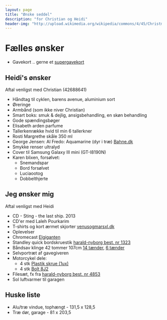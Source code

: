 ```yaml
---
layout: page
title: "Ønske seddel"
description: "for Christian og Heidi"
header-img: "http://upload.wikimedia.org/wikipedia/commons/4/45/ChristmasMarketJena.jpg"
---
```

# Fælles ønsker

* Gavekort .. gerne et [supergavekort](https://www.gavekortet.dk/supergiftcard.aspx)

## Heidi's ønsker

Aftal venligst med Christian (42688641)

* Håndtag til cyklen, barens avenue, aluminium sort
* Øreringe
* Armbånd (som ikke niver Christian)
* Smart boks: smuk & dejlig, ansigsbehandling, en skøn behandling
* Gode spændingsbøger
* Elisabeth arden parfume
* Tallerkenrække hvid til min 6 tallerkner
* Rosti Margrethe skåle 350 ml
* George Jensen: Al Fredo: Aquamarine (dyr i træ) [Bahne.dk](http://www.bahne.dk/georg-jensen-alfredo-aquamarine-saet-6-dele.html)
* Smykke renser ultralyd
* Cover til Samsung Galaxy III mini (GT-I8190N)
* Karen blixen, forsølvet: 
  * Snemandspar
  * Bord forsølvet
  * Luciaootog
  * Dobbelthjerte

## Jeg ønsker mig

Aftal venligst med Heidi

* CD - Sting - the last ship. 2013
* CD'er med Laleh Pourkarim
* T-shirts og kort ærmet skjorter [venusogmarsxl.dk](http://www.venusogmarsxl.dk/catalog?section=herrer&amp;search=6xl)
* Oplevelser
* Chromecast [Elgiganten](http://www.elgiganten.dk/product/tv-radio/streaming-og-medieafspiller/CHROMECAST/chromecast-inkl-3-maneder-viaplay)
* Standley quick bordskruestik [harald-nyborg best. nr 1323](http://www.harald-nyborg.dk/p1323/stanley-quick-bordskruestik)
* Båndsav klinge  42 tommer 107cm [14 tænder](http://toolworld.dk/Rawlink-Bandsavsklinge-14-taender-1085-mm-p25924), [6 tænder](http://toolworld.dk/Rawlink-Bandsavsklinge-6-taender-1085-mm-p25923)
* Selvportræt af gavegiveren
* Motorcykel dele:
  * 4 stk [Plastik skrue (1ux)](https://www.yamahamotorcyclespares.co.uk/product/YAMAHA/901500502400/SCREW,%20ROUND%20HEAD(1UX)&uid=0)
  * 4 stk [Bolt 8J2](https://www.yamahamotorcyclespares.co.uk/product/YAMAHA/901790527100/NUT%20(8J2)&uid=0)
* Filesæt, fx fra [harald-nyborg best. nr 4853](http://www.harald-nyborg.dk/p4853/filesaet-5-dele)
* Sol luftvarmer til garagen

## Huske liste

* Alu/tr&aelig; vindue, toph&aelig;ngt - 131,5 x 128,5
* Tr&aelig; d&oslash;r, garage - 81 x 203,5
 
